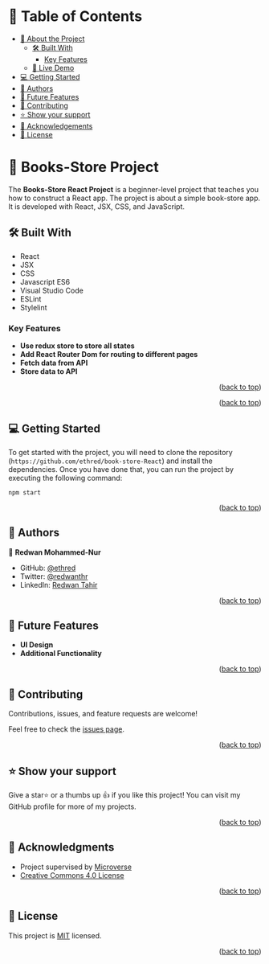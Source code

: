 <a name="readme-top"></a>

<!-- TABLE OF CONTENTS -->

# 📗 Table of Contents

- [📖 About the Project](#about-project)
  - [🛠 Built With](#built-with)
    - [Key Features](#key-features)
  - [🚀 Live Demo](#live-demo)
- [💻 Getting Started](#getting-started)
- [👥 Authors](#authors)
- [🔭 Future Features](#future-features)
- [🤝 Contributing](#contributing)
- [⭐️ Show your support](#support)
- [🙏 Acknowledgements](#acknowledgements)
- [📝 License](#license)

<!-- PROJECT DESCRIPTION -->

# 📖 Books-Store Project <a name="about-project"></a>

The **Books-Store React Project** is a beginner-level project that teaches you how to construct a React app. The project is about a simple book-store app. It is developed with React, JSX, CSS, and JavaScript.

## 🛠 Built With <a name="built-with"></a>

- React
- JSX
- CSS
- Javascript ES6
- Visual Studio Code
- ESLint
- Stylelint

<!-- Features -->

### Key Features <a name="key-features"></a>

- **Use redux store to store all states**
- **Add React Router Dom for routing to different pages**
- **Fetch data from API**
- **Store data to API**

<p align="right">(<a href="#readme-top">back to top</a>)</p>

<p align="right">(<a href="#readme-top">back to top</a>)</p>

<!-- GETTING STARTED -->

## 💻 Getting Started <a name="getting-started"></a>

To get started with the project, you will need to clone the repository (`https://github.com/ethred/book-store-React`) and install the dependencies. Once you have done that, you can run the project by executing the following command:

`npm start`

<p align="right">(<a href="#readme-top">back to top</a>)</p>

<!-- AUTHORS -->

## 👥 Authors <a name="authors"></a>

👤 **Redwan Mohammed-Nur**

- GitHub: [@ethred](https://github.com/ethred)
- Twitter: [@redwanthr](https://twitter.com/@redwanthr)
- LinkedIn: [Redwan Tahir](https://www.linkedin.com/in/redwan-tahir-78260733/)

<p align="right">(<a href="#readme-top">back to top</a>)</p>

## 🔭 Future Features <a name="future-features"></a>

- **UI Design**
- **Additional Functionality**

<p align="right">(<a href="#readme-top">back to top</a>)</p>

<!-- CONTRIBUTING -->

## 🤝 Contributing <a name="contributing"></a>

Contributions, issues, and feature requests are welcome!

Feel free to check the [issues page](../../issues/).

<p align="right">(<a href="#readme-top">back to top</a>)</p>

<!-- SUPPORT -->

## ⭐️ Show your support <a name="support"></a>

Give a star⭐️ or a thumbs up 👍 if you like this project! You can visit my GitHub profile for more of my projects.

<p align="right">(<a href="#readme-top">back to top</a>)</p>

<!-- ACKNOWLEDGEMENTS -->

## 🙏 Acknowledgments <a name="acknowledgements"></a>

- Project supervised by [Microverse](https://www.microverse.org/)
- [Creative Commons 4.0 License](https://creativecommons.org/licenses/by-nc/4.0/)

<p align="right">(<a href="#readme-top">back to top</a>)</p>

<!-- LICENSE -->

## 📝 License <a name="license"></a>

This project is [MIT](./LICENSE) licensed.

<p align="right">(<a href="#readme-top">back to top</a>)</p>
